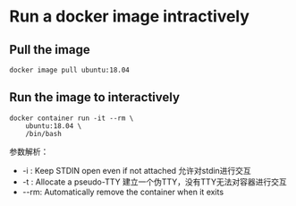 # Run a docker image intractively

## Pull the image

```text
docker image pull ubuntu:18.04
```

## Run the image to interactively

```text
docker container run -it --rm \
    ubuntu:18.04 \
    /bin/bash
```

参数解析：

* -i : Keep STDIN open even if not attached 允许对stdin进行交互
* -t : Allocate a pseudo-TTY 建立一个伪TTY，没有TTY无法对容器进行交互
* --rm: Automatically remove the container when it exits



